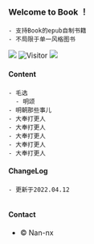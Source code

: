 ### Welcome to Book ！
 
  ```
  - 支持Book的epub自制书籍
  - 不局限于单一风格图书
  ```
<a href="https://github.com/Nan-nx/Book"><img src='https://img.shields.io/badge/Book-v2.0-blue'/></a>
![Visitor](https://visitor-badge.glitch.me/badge?page_id=Nan-nx)
<a href="https://t.me/Nan_nx"><img src='https://img.shields.io/badge/by-Nan--nx-green'/></a>

 #### Content
  ```	
  - 毛选
 	- 明颂
  - 明朝那些事儿
  - 大奉打更人
  - 大奉打更人
  - 大奉打更人
  - 大奉打更人
  - 大奉打更人
  ```
 #### ChangeLog
  
  ```	
  - 更新于2022.04.12
 	
  ```


 #### Contact

  - © Nan-nx
 
 
 
